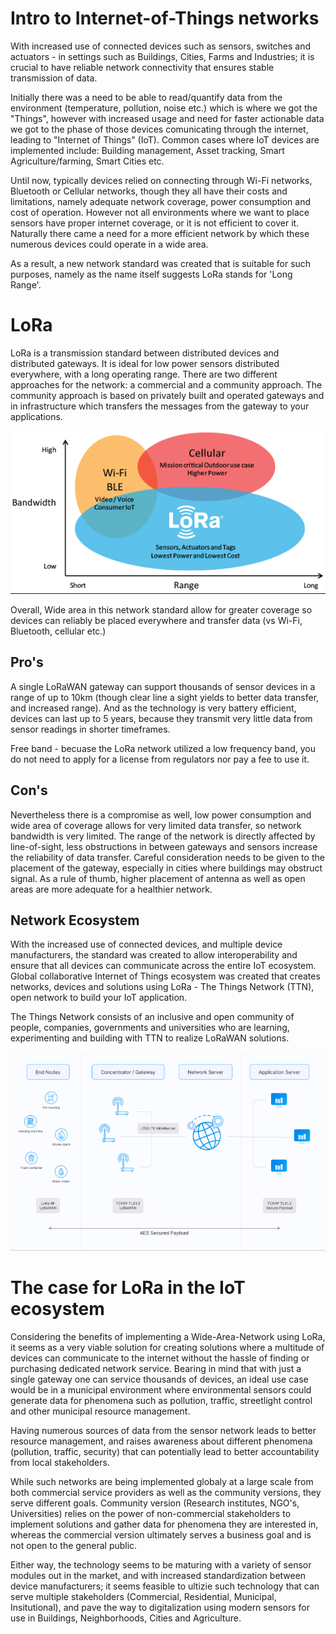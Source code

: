 # Intro to Internet-of-Things networks

With increased use of connected devices such as sensors, switches and actuators - in settings such as Buildings, Cities, Farms and Industries; it is crucial to have reliable network connectivity that ensures stable transmission of data. 

Initially there was a need to be able to read/quantify data from the environment (temperature, pollution, noise etc.) which is where we got the "Things", however with increased usage and need for faster actionable data we got to the phase of those devices comunicating through the internet, leading to "Internet of Things" (IoT). 
Common cases where IoT devices are implemented include: Building management, Asset tracking, Smart Agriculture/farming, Smart Cities etc. 

Until now, typically devices relied on connecting through Wi-Fi networks, Bluetooth or Cellular networks, though they all have their costs and limitations, namely adequate network coverage, power consumption and cost of operation. However not all environments where we want to place sensors have proper internet coverage, or it is not efficient to cover it. Naturally there came a need for a more efficient network by which these numerous devices could operate in a wide area.

As a result, a new network standard was created that is suitable for such purposes, namely as the name itself suggests LoRa stands for 'Long Range'. 

# LoRa

LoRa is a transmission standard between distributed devices and distributed gateways. It is ideal for low power sensors distributed everywhere, with a long operating range. There are two different approaches for the network: a commercial and a community approach. The community approach is based on privately built and operated gateways and in infrastructure which transfers the messages from the gateway to your applications.

![LoRa Diagram 2](https://github.com/sepse/LoRa/blob/main/Graphics/lora2.jpg)

Overall, Wide area in this network standard allow for greater coverage so devices can reliably be placed everywhere and transfer data (vs Wi-Fi, Bluetooth, cellular etc.)

## Pro's
A single LoRaWAN gateway can support thousands of sensor devices in a range of up to 10km (though clear line a sight yields to better data transfer, and increased range). And as the technology is very battery efficient, devices can last up to 5 years, because they transmit very little data from sensor readings in shorter timeframes. 

Free band - becuase the LoRa network utilized a low frequency band, you do not need to apply for a license from regulators nor pay a fee to use it.

## Con's
Nevertheless there is a compromise as well, low power consumption and wide area of coverage allows for very limited data transfer, so network bandwidth is very limited.
The range of the network is directly affected by line-of-sight, less obstructions in between gateways and sensors increase the reliability of data transfer. Careful consideration needs to be given to the placement of the gateway, especially in cities where buildings may obstruct signal. As a rule of thumb, higher placement of antenna as well as open areas are more adequate for a healthier network.

## Network Ecosystem

With the increased use of connected devices, and multiple device manufacturers, the standard was created to allow interoperability and ensure that all devices can communicate across the entire IoT ecosystem. Global collaborative Internet of Things ecosystem was created that creates networks, devices and solutions using LoRa - The Things Network (TTN), open network to build your IoT application.

The Things Network consists of an inclusive and open community of people, companies, governments and universities who are learning, experimenting and building with TTN to realize LoRaWAN solutions.


![LoRa Diagram](https://github.com/sepse/LoRa/blob/main/Graphics/lora1.jpg)


# The case for LoRa in the IoT ecosystem

Considering the benefits of implementing a Wide-Area-Network using LoRa, it seems as a very viable solution for creating solutions where a multitude of devices can communicate to the internet without the hassle of finding or purchasing dedicated network service. Bearing in mind that with just a single gateway one can service thousands of devices, an ideal use case would be in a municipal environment where environmental sensors could generate data for phenomena such as pollution, traffic, streetlight control and other municipal resource management. 

Having numerous sources of data from the sensor network leads to better resource management, and raises awareness about different phenomena (pollution, traffic, security) that can potentially lead to better accountability from local stakeholders.

While such networks are being implemented globaly at a large scale from both commercial service providers as well as the community versions, they serve different goals. Community version (Research institutes, NGO's, Universities) relies on the power of non-commercial stakeholders to implement solutions and gather data for phenomena they are interested in, whereas the commercial version ultimately serves a business goal and is not open to the general public.

Either way, the technology seems to be maturing with a variety of sensor modules out in the market, and with increased standardization between device manufacturers; it seems feasible to ultizie such technology that can serve multiple stakeholders (Commercial, Residential, Municipal, Insitutional), and pave the way to digitalization using modern sensors for use in Buildings, Neighborhoods, Cities and Agriculture. 


